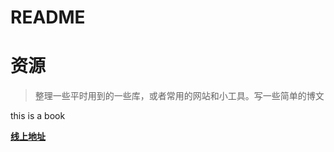 # README

# 资源
> 整理一些平时用到的一些库，或者常用的网站和小工具。写一些简单的博文

this is a book

[**线上地址**](https://wylibra.github.io/gitbook)
